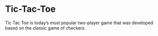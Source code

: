 # Tic-Tac-Toe
Tic Tac Toe is today’s most popular two-player game that was developed based on the classic game of checkers.
